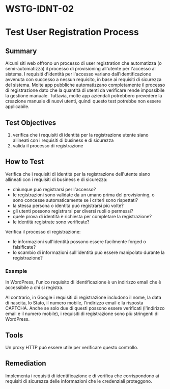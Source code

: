 # WSTG-IDNT-02

# Test User Registration Process

## Summary

Alcuni siti web offrono un processo di user registration che automatizza (o semi-automatizza) il processo di provisioning all'utente per l'accesso al sistema.
I requisiti d'identità per l'accesso variano dall'identificazione avvenuta con successo a nessun requisito, in base ai requisiti di sicurezza del sistema.
Molte app pubbliche automatizzano completamente il processo di registrazione dato che la quantità di utenti da verificare rende impossibile la gestione manuale.
Tuttavia, molte app aziendali potrebbero prevedere la creazione manuale di nuovi utenti, quindi questo test potrebbe non essere applicabile.

## Test Objectives

1. verifica che i requisiti di identità per la registrazione utente siano allineati con i requisiti di business e di sicurezza
2. valida il processo di registrazione

## How to Test

Verifica che i requisiti di identità per la registrazione dell'utente siano allineati con i requisiti di business e di sicurezza:

- chiunque può registrarsi per l'accesso?
- le registrazioni sono validate da un umano prima del provisioning, 
o sono concesse automaticamente se i criteri sono rispettati?
- la stessa persona o identità può registrarsi più volte?
- gli utenti possono registrarsi per diversi ruoli o permessi?
- quele prova di identità è richiesta per completare la registrazione?
- le identità registrate sono verificate?

Verifica il processo di registrazione:

- le informazioni sull'identità possono essere facilmente forged o falsificate?
- lo scambio di informazioni sull'identità può essere manipolato durante la registrazione?

### Example

In WordPress, l'unico requisito di identificazione è un indirizzo email che è accessibile a chi si registra.

Al contrario, in Google i requisiti di registrazione includono il nome, la data di nascita, lo Stato, il numero mobile, l'indirizzo email e la risposta CAPTCHA.
Anche se solo due di questi possono essere verificati (l'indirizzo email e il numero mobile), i requisiti di registrazione sono più stringenti di WordPress.

## Tools

Un proxy HTTP può essere utile per verificare questo controllo.

## Remediation

Implementa i requisiti di identificazione e di verifica che corrispondono ai requisiti di sicurezza delle informazioni che le credenziali proteggono.